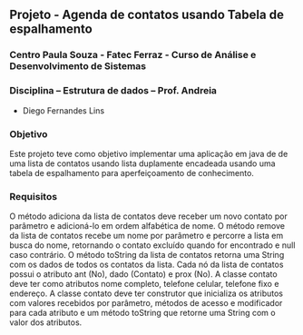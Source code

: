 ## Projeto - Agenda de contatos usando Tabela de espalhamento
### Centro Paula Souza - Fatec Ferraz - Curso de Análise e Desenvolvimento de Sistemas
### Disciplina – Estrutura de dados – Prof. Andreia
- Diego Fernandes Lins


### Objetivo
Este projeto teve como objetivo implementar uma aplicação em java de de uma lista de contatos usando lista duplamente encadeada usando uma tabela de espalhamento para aperfeiçoamento de conhecimento.

### Requisitos
O método adiciona da lista de contatos deve receber um novo contato por parâmetro e adicioná-lo em ordem alfabética de nome. O método remove da lista de contatos recebe um nome por parâmetro e percorre a lista em busca do nome, retornando o contato excluído quando for encontrado e null caso contrário. O método toString da lista de contatos retorna uma String com os dados de todos os contatos da lista. Cada nó da lista de contatos possui o atributo ant (No), dado (Contato) e prox (No). A classe contato deve ter como atributos nome completo, telefone celular, telefone fixo e endereço. A classe contato deve ter construtor que inicializa os atributos com valores recebidos por parâmetro, métodos de acesso e modificador para cada atributo e um método toString que retorne uma String com o valor dos atributos.
